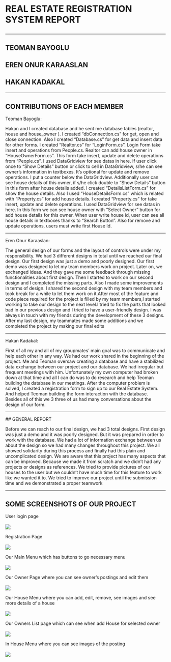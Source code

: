 # REAL ESTATE REGISTRATION SYSTEM REPORT<hr/>
## TEOMAN BAYOGLU
## EREN ONUR KARAASLAN
## HAKAN KADAKAL<hr/>
## CONTRIBUTIONS OF EACH MEMBER

<p>Teoman Bayoglu:</p> Hakan and I created database and he sent me database
tables (realtor, house and house_owner ). I created “dbConnection.cs” for
get, open and close connection. Also I created “Database.cs” for get data
and insert data for other forms. I created “Realtor.cs” for “LoginForm.cs”.
Login Form take insert and operations from People.cs. Realtor can add
house owner in “HouseOwnerForm.cs”. This form take insert, update and
delete operations from “People.cs”. I used DataGridview for see datas in
here. If user click once to “Show Details” button or click to cell in
DataGridview, s/he can see owner’s information in textboxes. It’s optional
for update and remove operations. I put a counter below the DataGridview.
Additionally user can see house details of this owner, if s/he click double
to “Show Details” button in this form after house details added. I created
“DetailsListForm.cs” for show the house details. Also I used
“HouseDetailsForm.cs” which is related with “Property.cs” for add house
details. I created “Property.cs” for take insert, update and delete
operations. I used DataGridview for see datas in here. In this form we can
see house owner with “Select Owner” button for add house details for this
owner. When user write house id, user can see all house details in
textboxes thanks to “Search Button”. Also for remove and update
operations, users must write first House Id.<hr/>
<p>Eren Onur Karaaslan:</p> The general design of our forms and the layout of
controls were under my responsibility. We had 3 different designs in total
until we reached our final design. Our first design was just a demo and
poorly designed. Our first demo was designed to let my team members
work on project. Later on, we exchanged ideas. And they gave me some
feedback through missing functionalities about first design. Then I started
to work on our second design and I completed the missing parts. Also I
made some improvements in terms of design. I shared the second design
with my team members and took break for a while to let them work on
it.After most of the feature and code piece required for the project is filled
by my team members,I started working to take our design to the next
level.I tried to fix the parts that looked bad in our previous design and I
tried to have a user-friendly design. I was always in touch with my friends
during the development of these 3 designs. After my last design, my
teammates made some additions and we completed the project by making
our final edits<hr/>
<p>Hakan Kadakal:</p>First of all my and all of my groupmates’ main goal was to
communicate and help each other in any way. We had our work shared in
the beginning of the project. Me and Teoman oversaw creating a database
and have a stabilized data exchange between our project and our
database. We had irregular but frequent meetings with him. Unfortunately
my own computer had broken down at that time and all I can do was to do
research and help Teoman building the database in our meetings. After
the computer problem is solved, I created a registration form to sign up to
our Real Estate System. And helped Teoman building the form interaction
with the database. Besides all of this we 3 three of us had many
conversations about the design of our form.<hr/>
## GENERAL REPORT

Before we can reach to our final design, we had 3 total designs. First
design was just a demo and it was poorly designed. But it was prepared in
order to work with the database. We had a lot of information exchange
between us about the design so we had many changes throughout this
project. We all showed solidarity during this process and finally had this
plain and uncomplicated design. We are aware that this project has many
aspects that can be improved. Because we made it from scratch and we
didn’t had any projects or designs as references. We tried to provide
pictures of our houses to the user but we couldn’t have much time for this
feature to work like we wanted it to. We tried to improve our project until
the submission time and we demonstrated a proper teamwork<hr/>
## SOME SCREENSHOTS OF OUR PROJECT

User login page<br/><br/>
<img src="https://github.com/bayogluteoman/CSharp-Projects/blob/main/Project%20Screenshots/LoginPage.png" />

Registration Page<br/><br/>
<img src="https://github.com/bayogluteoman/CSharp-Projects/blob/main/Project%20Screenshots/SignupPage.png" />

Our Main Menu which has buttons to go necessary menu<br/><br/>
<img src="https://github.com/bayogluteoman/CSharp-Projects/blob/main/Project%20Screenshots/MainMenu.png" />

Our Owner Page where you can see owner’s postings and edit them<br/><br/>
<img src="https://github.com/bayogluteoman/CSharp-Projects/blob/main/Project%20Screenshots/OwnersMenu.png" />

Our House Menu where you can add, edit, remove, see images and see more details of a house<br/><br/>
<img src="https://github.com/bayogluteoman/CSharp-Projects/blob/main/Project%20Screenshots/HouseMenu.png" />

Our Owners List page which can see when add House for selected owner<br/><br/>
<img src="https://github.com/bayogluteoman/CSharp-Projects/blob/main/Project%20Screenshots/ShowOwners.png" />

In House Menu where you can see images of the posting<br/><br/>
<img src="https://github.com/bayogluteoman/CSharp-Projects/blob/main/Project%20Screenshots/ShowImage.png" />




